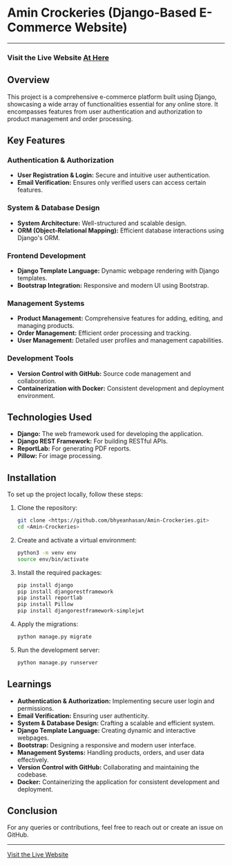 # Amin Crockeries (Django-Based E-Commerce Website)

---

### Visit the Live Website [At Here](https://bhyean.pythonanywhere.com/)


## Overview
This project is a comprehensive e-commerce platform built using Django, showcasing a wide array of functionalities essential for any online store. It encompasses features from user authentication and authorization to product management and order processing.

## Key Features

### Authentication & Authorization
- **User Registration & Login:** Secure and intuitive user authentication.
- **Email Verification:** Ensures only verified users can access certain features.

### System & Database Design
- **System Architecture:** Well-structured and scalable design.
- **ORM (Object-Relational Mapping):** Efficient database interactions using Django's ORM.

### Frontend Development
- **Django Template Language:** Dynamic webpage rendering with Django templates.
- **Bootstrap Integration:** Responsive and modern UI using Bootstrap.

### Management Systems
- **Product Management:** Comprehensive features for adding, editing, and managing products.
- **Order Management:** Efficient order processing and tracking.
- **User Management:** Detailed user profiles and management capabilities.

### Development Tools
- **Version Control with GitHub:** Source code management and collaboration.
- **Containerization with Docker:** Consistent development and deployment environment.

## Technologies Used
- **Django:** The web framework used for developing the application.
- **Django REST Framework:** For building RESTful APIs.
- **ReportLab:** For generating PDF reports.
- **Pillow:** For image processing.

## Installation
To set up the project locally, follow these steps:

1. Clone the repository:
    ```bash
    git clone <https://github.com/bhyeanhasan/Amin-Crockeries.git>
    cd <Amin-Crockeries>
    ```

2. Create and activate a virtual environment:
    ```bash
    python3 -m venv env
    source env/bin/activate  
    ```

3. Install the required packages:
    ```bash
    pip install django
    pip install djangorestframework
    pip install reportlab
    pip install Pillow
    pip install djangorestframework-simplejwt
    ```

4. Apply the migrations:
    ```bash
    python manage.py migrate
    ```

5. Run the development server:
    ```bash
    python manage.py runserver
    ```

## Learnings
- **Authentication & Authorization:** Implementing secure user login and permissions.
- **Email Verification:** Ensuring user authenticity.
- **System & Database Design:** Crafting a scalable and efficient system.
- **Django Template Language:** Creating dynamic and interactive webpages.
- **Bootstrap:** Designing a responsive and modern user interface.
- **Management Systems:** Handling products, orders, and user data effectively.
- **Version Control with GitHub:** Collaborating and maintaining the codebase.
- **Docker:** Containerizing the application for consistent development and deployment.

## Conclusion

For any queries or contributions, feel free to reach out or create an issue on GitHub.

---

[Visit the Live Website](https://bhyean.pythonanywhere.com/)
